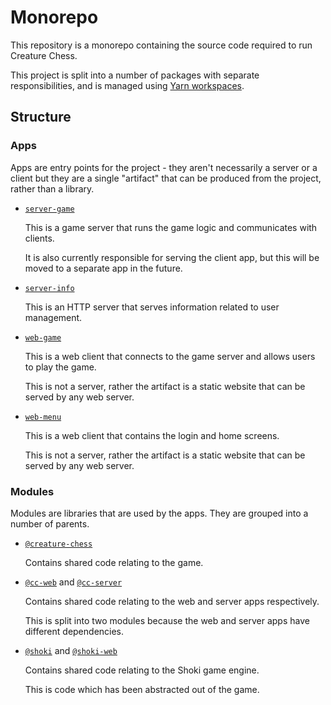# Monorepo

This repository is a monorepo containing the source code required to run Creature Chess.

This project is split into a number of packages with separate responsibilities, and is managed using [Yarn workspaces](https://classic.yarnpkg.com/en/docs/workspaces/).

## Structure

### Apps

Apps are entry points for the project - they aren't necessarily a server or a client but they are a single "artifact" that can be produced from the project, rather than a library.

- [`server-game`](/apps/server-game/README.md)

  This is a game server that runs the game logic and communicates with clients.

  It is also currently responsible for serving the client app, but this will be moved to a separate app in the future.

- [`server-info`](/apps/server-info/README.md)

  This is an HTTP server that serves information related to user management.

- [`web-game`](/apps/web-game/README.md)

  This is a web client that connects to the game server and allows users to play the game.

  This is not a server, rather the artifact is a static website that can be served by any web server.

- [`web-menu`](/apps/web-menu/README.md)

  This is a web client that contains the login and home screens.

  This is not a server, rather the artifact is a static website that can be served by any web server.

### Modules

Modules are libraries that are used by the apps. They are grouped into a number of parents.

- [`@creature-chess`](/modules/@creature-chess/)

  Contains shared code relating to the game.

- [`@cc-web`](/modules/@cc-web/) and [`@cc-server`](/modules/@cc-server/)

  Contains shared code relating to the web and server apps respectively.

  This is split into two modules because the web and server apps have different dependencies.

- [`@shoki`](/modules/@shoki/) and [`@shoki-web`](/modules/@shoki-web/)

  Contains shared code relating to the Shoki game engine.

  This is code which has been abstracted out of the game.
